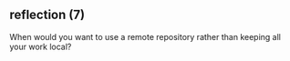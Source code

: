 ## reflection (7)

When would you want to use a remote repository rather than keeping all your work local?
